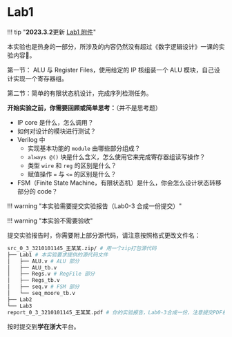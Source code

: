 # Lab1

!!! tip "**2023.3.2**更新 [Lab1 附件](https://pan.zju.edu.cn/share/711cc79b933f1912b1ca2da865)"

本实验也是热身的一部分，所涉及的内容仍然没有超过《数字逻辑设计》一课的实验内容🧐。

第一节： ALU 与 Register Files，使用给定的 IP 核组装一个 ALU 模块，自己设计实现一个寄存器组。

第二节：简单的有限状态机设计，完成序列检测任务。

**开始实验之前，你需要回顾或简单思考：**（并不是思考题）

* IP core 是什么，怎么调用？
* 如何对设计的模块进行测试？
* Verilog 中
    * 实现基本功能的 `module` 由哪些部分组成？
    * `always @()` 块是什么含义，怎么使用它来完成寄存器组读写操作？
    * 类型 `wire` 和 `reg` 的区别是什么？
    * 赋值操作 `=` 与 `<=` 的区别是什么？
* FSM（Finite State Machine，有限状态机）是什么，你会怎么设计状态转移部分的 code？

!!! warning "本实验需要提交实验报告（Lab0-3 合成一份提交）"

!!! warning "本实验不需要验收"

提交实验报告时，你需要附上部分源代码，请注意按照格式更改文件名：

```bash
src_0_3_3210101145_王某某.zip/ # 用一个zip打包源代码
├── Lab1 # 本实验要求提供的源代码文件
│   ├── ALU.v # ALU 部分
│   ├── ALU_tb.v
│   ├── Regs.v # RegFile 部分
│   ├── Regs_tb.v
│   ├── seq.v # FSM 部分
│   └── seq_moore_tb.v
├── Lab2
└── Lab3
report_0_3_3210101145_王某某.pdf # 你的实验报告，Lab0-3合成一份，注意提交PDF格式
```

按时提交到**学在浙大**平台。